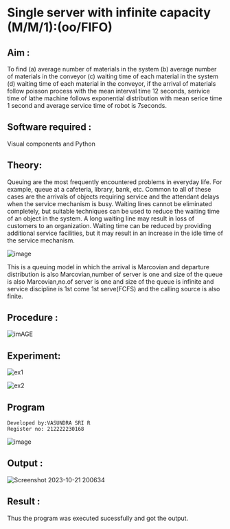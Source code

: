 # Single server with infinite capacity (M/M/1):(oo/FIFO)
## Aim :
To find (a) average number of materials in the system (b) average number of materials in the conveyor (c) waiting time of each material in the system (d) waiting time of each material in the conveyor, if the arrival  of materials follow poisson process with the mean interval time 12 seconds, serivice time of lathe machine follows exponential distribution with mean serice time 1 second and average service time of robot is 7seconds.

## Software required :
Visual components and Python

## Theory:
Queuing are the most frequently encountered problems in everyday life. For example, queue at a cafeteria, library, bank, etc. Common to all of these cases are the arrivals of objects requiring service and the attendant delays when the service mechanism is busy. Waiting lines cannot be eliminated completely, but suitable techniques can be used to reduce the waiting time of an object in the system. A long waiting line may result in loss of customers to an organization. Waiting time can be reduced by providing additional service facilities, but it may result in an increase in the idle time of the service mechanism.

![image](1.png)

This is a queuing model in which the arrival is Marcovian and departure distribution is also Marcovian,number of server is one and size of the queue is also Marcovian,no.of server is one and size of the queue is infinite and service discipline is 1st come 1st serve(FCFS) and the calling source is also finite.

## Procedure :

![imAGE](2.png)



## Experiment:
![ex1](https://github.com/vasundrasriravi/Single-server-infinite-capacity---Markov-Model/assets/119393983/b47a8cb4-fe12-41ff-9d09-5dbf32e833f7)

![ex2](https://github.com/vasundrasriravi/Single-server-infinite-capacity---Markov-Model/assets/119393983/56896b2e-9ec8-4768-b867-d76feee92d7c)

 
## Program
```
Developed by:VASUNDRA SRI R
Register no: 212222230168
```
![image](https://github.com/ramjan1729/Single-server-infinite-capacity---Markov-Model/assets/103921593/5f1fd58d-5929-4c51-89ea-4cef009e5bad)

## Output :
![Screenshot 2023-10-21 200634](https://github.com/vasundrasriravi/Single-server-infinite-capacity---Markov-Model/assets/119393983/2800b19c-e257-4606-ad0b-e24cfe800777)

## Result :
Thus the program was executed sucessfully and got the output.
